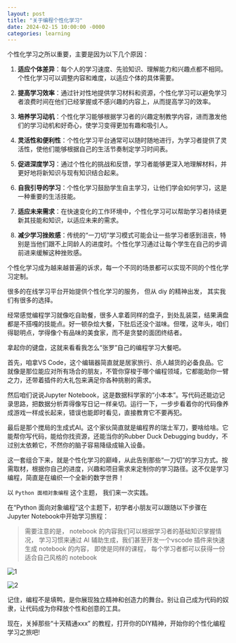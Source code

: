 ```yaml
---
layout: post
title: "关于编程个性化学习"
date: 2024-02-15 10:00:00 -0000
categories: learning
---
```


个性化学习之所以重要，主要是因为以下几个原因：

1. **适应个体差异**：每个人的学习速度、先验知识、理解能力和兴趣点都不相同。个性化学习可以调整内容和难度，以适应个体的具体需要。

2. **提高学习效率**：通过针对性地提供学习材料和资源，个性化学习可以避免学习者浪费时间在他们已经掌握或不感兴趣的内容上，从而提高学习的效率。

3. **培养学习动机**：个性化学习能够根据学习者的兴趣定制教学内容，进而激发他们的学习动机和好奇心，使学习变得更加有趣和吸引人。

4. **灵活性和便利性**：个性化学习平台通常可以随时随地进行，为学习者提供了灵活性，使他们能够根据自己的生活节奏制定学习时间表。

5. **促进深度学习**：通过个性化的挑战和反馈，学习者能够更深入地理解材料，并更好地将新知识与现有知识结合起来。

6. **自我引导的学习**：个性化学习鼓励学生自主学习，让他们学会如何学习，这是一种重要的生活技能。

7. **适应未来需求**：在快速变化的工作环境中，个性化学习可以帮助学习者持续更新其技能和知识，以适应未来的需求。

8. **减少学习挫败感**：传统的“一刀切”学习模式可能会让一些学习者感到沮丧，特别是当他们跟不上同龄人的进度时。个性化学习通过让每个学生在自己的步调前进来缓解这种挫败感。

个性化学习成为越来越普遍的诉求，每一个不同的场景都可以实现不同的个性化学习定制。

很多的在线学习平台开始提供个性化学习的服务， 但从 diy 的精神出发， 其实我们有很多的选择。

经常感觉编程学习就像吃自助餐，很多人拿着同样的盘子，到处乱装菜，结果满盘都是不搭嘎的技能点。好一顿杂烩大餐，下肚后还没个滋味。但嘿，这年头，咱们得聪明点，学得像个有品味的美食家，而不是贪婪的面团终结者。

拿起你的键盘，这就来看看我怎么“张罗”自己的编程学习大餐吧。

首先，咱拿VS Code，这个编辑器简直就是居家旅行、杀人越货的必备良品。它就像是那位能应对所有场合的朋友，不管你穿梭于哪个编程领域，它都能助你一臂之力，还带着插件的大礼包来满足你各种挑剔的需求。

然后咱们说说Jupyter Notebook，这是数据科学家的“小本本”。写代码还能边记录思路，把数据分析弄得像写日记一样亲切。运行一下，一步步看着你的代码像养成游戏一样成长起来，错误也能即时看见，直接教育它不要再犯。

最后是那个搅局的生成式AI。这个家伙简直就是编程界的瑞士军刀，要啥给啥。它能帮你写代码，能给你找资源，还能当你的Rubber Duck Debugging buddy，不过别太依赖它，不然你的脑子容易降级成输入设备。

这一套组合下来，就是个性化学习的巅峰，从此告别那些“一刀切”的学习方式。按需取材，根据你自己的进度，兴趣和项目需求来定制你的学习路径。这不仅是学习编程，简直是在编织一个全新的数字世界！

以 `Python 面相对象编程` 这个主题， 我们来一次实践。

在“Python 面向对象编程”这个主题下，初学者小朋友可以跟随以下步骤在Jupyter Notebook中开始学习旅程：

> 需要注意的是， notebook 的内容我们可以根据学习者的基础知识掌握情况， 学习习惯来通过 AI 辅助生成，我们甚至开发一个vscode 插件来快速生成 notebook 的内容， 
> 即使是同样的课程， 每个学习者都可以获得一份适合自己风格的 notebook

![1](https://github.com/talkincode/toughradius/assets/377938/253ec17b-3177-4b56-9030-62eadccbf08b)

![2](https://github.com/talkincode/toughradius/assets/377938/1405f91b-77b6-47ce-9144-483bab834183)

记住，编程不是填鸭，是你展现独立精神和创造力的舞台。别让自己成为代码的奴隶，让代码成为你释放个性和创意的工具。

现在，关掉那些“十天精通xxx” 的教程，打开你的DIY精神，开始你的个性化编程学习之旅吧!


